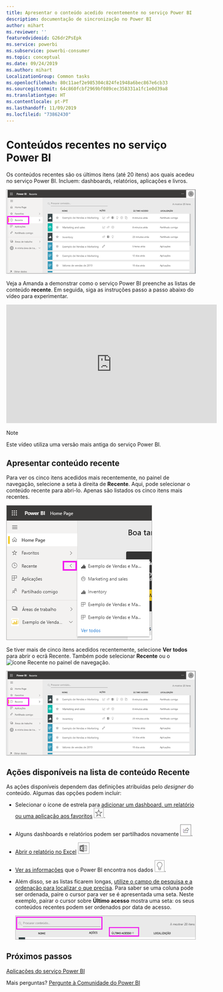 ```yaml
---
title: Apresentar o conteúdo acedido recentemente no serviço Power BI
description: documentação de sincronização no Power BI
author: mihart
ms.reviewer: ''
featuredvideoid: G26dr2PsEpk
ms.service: powerbi
ms.subservice: powerbi-consumer
ms.topic: conceptual
ms.date: 09/24/2019
ms.author: mihart
LocalizationGroup: Common tasks
ms.openlocfilehash: 80c11aef2e985304c824fe1948a6bec867e6cb33
ms.sourcegitcommit: 64c860fcbf2969bf089cec358331a1fc1e0d39a8
ms.translationtype: HT
ms.contentlocale: pt-PT
ms.lasthandoff: 11/09/2019
ms.locfileid: "73862430"
---
```

# <a name="recent-content-in-the-power-bi-service"></a>Conteúdos **recentes** no serviço Power BI
Os conteúdos recentes são os últimos itens (até 20 itens) aos quais acedeu no serviço Power BI.  Incluem: dashboards, relatórios, aplicações e livros.

![Janela Conteúdo recente](./media/end-user-recent/power-bi-recent.png)

Veja a Amanda a demonstrar como o serviço Power BI preenche as listas de conteúdo **recente**. Em seguida, siga as instruções passo a passo abaixo do vídeo para experimentar.

<iframe width="560" height="315" src="https://www.youtube.com/embed/G26dr2PsEpk" frameborder="0" allowfullscreen></iframe>

> [!NOTE]
> Este vídeo utiliza uma versão mais antiga do serviço Power BI.

## <a name="display-recent-content"></a>Apresentar conteúdo recente
Para ver os cinco itens acedidos mais recentemente, no painel de navegação, selecione a seta à direita de **Recente**.  Aqui, pode selecionar o conteúdo recente para abri-lo. Apenas são listados os cinco itens mais recentes.

![Lista de opções Conteúdo recente](./media/end-user-recent/power-bi-recent-flyout.png)

Se tiver mais de cinco itens acedidos recentemente, selecione **Ver todos** para abrir o ecrã Recente. Também pode selecionar **Recente** ou o ![ícone Recente](./media/end-user-recent/power-bi-icon.png) no painel de navegação.

![apresentar todo o conteúdo recente](./media/end-user-recent/power-bi-recent.png)

## <a name="actions-available-from-the-recent-content-list"></a>Ações disponíveis na lista de conteúdo **Recente**
As ações disponíveis dependem das definições atribuídas pelo *designer* do conteúdo. Algumas das opções podem incluir:
* Selecionar o ícone de estrela para [adicionar um dashboard, um relatório ou uma aplicação aos favoritos](end-user-favorite.md) ![ícone de estrela](./media/end-user-shared-with-me/power-bi-star-icon.png).
* Alguns dashboards e relatórios podem ser partilhados novamente  ![ícone Partilhar](./media/end-user-shared-with-me/power-bi-share-icon-new.png).
* [Abrir o relatório no Excel](end-user-export.md) ![ícone Exportar para Excel](./media/end-user-shared-with-me/power-bi-excel.png) 
* [Ver as informações](end-user-insights.md) que o Power BI encontra nos dados ![ícone de informações](./media/end-user-shared-with-me/power-bi-insights.png).
* Além disso, se as listas ficarem longas, [utilize o campo de pesquisa e a ordenação para localizar o que precisa](end-user-search-sort.md). Para saber se uma coluna pode ser ordenada, paire o cursor para ver se é apresentada uma seta. Neste exemplo, pairar o cursor sobre **Último acesso** mostra uma seta: os seus conteúdos recentes podem ser ordenados por data de acesso. 

    ![ordenar todo o conteúdo recente](./media/end-user-recent/power-bi-recent-sort.png)


## <a name="next-steps"></a>Próximos passos
[Aplicações do serviço Power BI](end-user-apps.md)

Mais perguntas? [Pergunte à Comunidade do Power BI](https://community.powerbi.com/)

